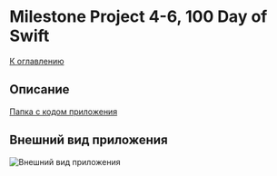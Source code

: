 #  Milestone Project 4-6, 100 Day of Swift
[К оглавлению](/README.md)
      
## Описание       
[Папка с кодом приложения](/100DayOfSwift/Challenge32)

## Внешний вид приложения

![Внешний вид приложения](./demonstration.gif)